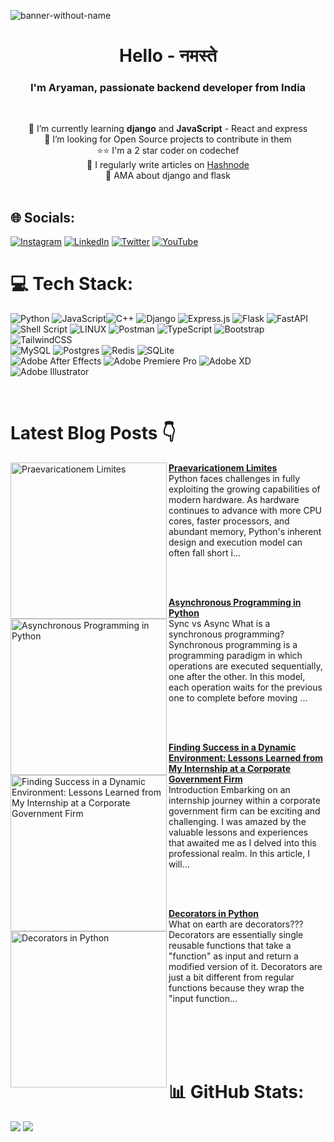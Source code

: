 <!-- ![152479672-7c967bfb-b80a-40e1-a962-a5a5a0393e9d](https://user-images.githubusercontent.com/34962578/236694405-8e7ad60a-7e57-417a-b788-fd30fa002ab2.png) -->
<!-- ![WhatsApp Image 2023-05-31 at 22 06 00](https://github.com/Gupta-Aryaman/Gupta-Aryaman/assets/34962578/05eb04a7-a995-4d51-b1e5-c35c7ad8e56c) -->
![banner-without-name](https://github.com/Gupta-Aryaman/Gupta-Aryaman/assets/34962578/88113a18-5708-4268-b5a6-48dfe4db3454)


<h1 align="center">Hello - नमस्ते</h1>
<h3 align="center">I'm Aryaman, passionate backend developer from India</h3><br>

<p align="center">🌱 I’m currently learning <b>django</b> and <b>JavaScript</b> - React and express<br>💞️ I’m looking for Open Source projects to contribute in them<br>⭐⭐ I'm a 2 star coder on codechef<br>📝 I regularly write articles on <a href="https://aryamangupta.hashnode.dev/">Hashnode</a><br>💬 AMA about django and flask<br><br></p>
<!-- [![](https://visitcount.itsvg.in/api?id=gupta-aryaman&icon=0&color=0)](https://visitcount.itsvg.in) -->

## 🌐 Socials:
[![Instagram](https://img.shields.io/badge/Instagram-%23E4405F.svg?logo=Instagram&logoColor=white)](https://www.instagram.com/aryaman__gupta/) [![LinkedIn](https://img.shields.io/badge/LinkedIn-%230077B5.svg?logo=linkedin&logoColor=white)](https://www.linkedin.com/in/aryamangupta1/) [![Twitter](https://img.shields.io/badge/Twitter-%231DA1F2.svg?logo=Twitter&logoColor=white)](https://twitter.com/@aryamangpta) [![YouTube](https://img.shields.io/badge/YouTube-%23FF0000.svg?logo=YouTube&logoColor=white)](https://www.youtube.com/@aryaman_gupta) 

# 💻 Tech Stack:
![Python](https://img.shields.io/badge/python-3670A0?style=for-the-badge&logo=python&logoColor=ffdd54) ![JavaScript](https://img.shields.io/badge/javascript-%23323330.svg?style=for-the-badge&logo=javascript&logoColor=%23F7DF1E)![C++](https://img.shields.io/badge/c++-%2300599C.svg?style=for-the-badge&logo=c%2B%2B&logoColor=white) ![Django](https://img.shields.io/badge/django-%23092E20.svg?style=for-the-badge&logo=django&logoColor=white) ![Express.js](https://img.shields.io/badge/express.js-%23404d59.svg?style=for-the-badge&logo=express&logoColor=%2361DAFB) ![Flask](https://img.shields.io/badge/flask-%23000.svg?style=for-the-badge&logo=flask&logoColor=white) ![FastAPI](https://img.shields.io/badge/FastAPI-005571?style=for-the-badge&logo=fastapi) 
<br>
![Shell Script](https://img.shields.io/badge/shell_script-%23121011.svg?style=for-the-badge&logo=gnu-bash&logoColor=white) ![LINUX](https://img.shields.io/badge/Linux-FCC624?style=for-the-badge&logo=linux&logoColor=black) ![Postman](https://img.shields.io/badge/Postman-FF6C37?style=for-the-badge&logo=postman&logoColor=white) ![TypeScript](https://img.shields.io/badge/typescript-%23007ACC.svg?style=for-the-badge&logo=typescript&logoColor=white)
![Bootstrap](https://img.shields.io/badge/bootstrap-%23563D7C.svg?style=for-the-badge&logo=bootstrap&logoColor=white)![TailwindCSS](https://img.shields.io/badge/tailwindcss-%2338B2AC.svg?style=for-the-badge&logo=tailwind-css&logoColor=white) <br>![MySQL](https://img.shields.io/badge/mysql-%2300f.svg?style=for-the-badge&logo=mysql&logoColor=white) ![Postgres](https://img.shields.io/badge/postgres-%23316192.svg?style=for-the-badge&logo=postgresql&logoColor=white) ![Redis](https://img.shields.io/badge/redis-%23DD0031.svg?style=for-the-badge&logo=redis&logoColor=white) ![SQLite](https://img.shields.io/badge/sqlite-%2307405e.svg?style=for-the-badge&logo=sqlite&logoColor=white)<br> ![Adobe After Effects](https://img.shields.io/badge/Adobe%20After%20Effects-9999FF.svg?style=for-the-badge&logo=Adobe%20After%20Effects&logoColor=white) ![Adobe Premiere Pro](https://img.shields.io/badge/Adobe%20Premiere%20Pro-9999FF.svg?style=for-the-badge&logo=Adobe%20Premiere%20Pro&logoColor=white) ![Adobe XD](https://img.shields.io/badge/Adobe%20XD-470137?style=for-the-badge&logo=Adobe%20XD&logoColor=#FF61F6) ![Adobe Illustrator](https://img.shields.io/badge/adobeillustrator-%23FF9A00.svg?style=for-the-badge&logo=adobeillustrator&logoColor=white) 

<br />

# Latest Blog Posts 👇
<!-- HASHNODE_BLOG:START -->
<p align="left">
<a href="https://aryamangupta.hashnode.dev//praevaricationem-limites" title="Praevaricationem Limites"><img src="https://cdn.hashnode.com/res/hashnode/image/upload/v1702829869781/fa179d76-557e-4fde-89fc-74c2d931b9b7.jpeg" alt="Praevaricationem Limites" width="250px" align="left" /></a>
<a href="https://aryamangupta.hashnode.dev//praevaricationem-limites" title="Praevaricationem Limites"><strong>Praevaricationem Limites</strong></a>
<br/> Python faces challenges in fully exploiting the growing capabilities of modern hardware. As hardware continues to advance with more CPU cores, faster processors, and abundant memory, Python's inherent design and execution model can often fall short i... </p> <br/> <br/>
<p align="left">
<a href="https://aryamangupta.hashnode.dev//asynchronous-programming-in-python" title="Asynchronous Programming in Python"><img src="https://cdn.hashnode.com/res/hashnode/image/upload/v1695308791796/0e1a3819-f664-4555-8168-d2083b116b04.webp" alt="Asynchronous Programming in Python" width="250px" align="left" /></a>
<a href="https://aryamangupta.hashnode.dev//asynchronous-programming-in-python" title="Asynchronous Programming in Python"><strong>Asynchronous Programming in Python</strong></a>
<br/> Sync vs Async
What is a synchronous programming?
Synchronous programming is a programming paradigm in which operations are executed sequentially, one after the other. In this model, each operation waits for the previous one to complete before moving ... </p> <br/> <br/>
<p align="left">
<a href="https://aryamangupta.hashnode.dev//finding-success-in-a-dynamic-environment-lessons-learned-from-my-internship-at-a-corporate-government-firm" title="Finding Success in a Dynamic Environment: Lessons Learned from My Internship at a Corporate Government Firm"><img src="https://cdn.hashnode.com/res/hashnode/image/stock/unsplash/2LowviVHZ-E/upload/e5c68d050f0a031e98579567eb3f11b3.jpeg" alt="Finding Success in a Dynamic Environment: Lessons Learned from My Internship at a Corporate Government Firm" width="250px" align="left" /></a>
<a href="https://aryamangupta.hashnode.dev//finding-success-in-a-dynamic-environment-lessons-learned-from-my-internship-at-a-corporate-government-firm" title="Finding Success in a Dynamic Environment: Lessons Learned from My Internship at a Corporate Government Firm"><strong>Finding Success in a Dynamic Environment: Lessons Learned from My Internship at a Corporate Government Firm</strong></a>
<br/> Introduction
Embarking on an internship journey within a corporate government firm can be exciting and challenging. I was amazed by the valuable lessons and experiences that awaited me as I delved into this professional realm. In this article, I will... </p> <br/> <br/>
<p align="left">
<a href="https://aryamangupta.hashnode.dev//decorators-in-python" title="Decorators in Python"><img src="https://cdn.hashnode.com/res/hashnode/image/stock/unsplash/ieic5Tq8YMk/upload/ea580875bc49b86ced434eb3edba81d8.jpeg" alt="Decorators in Python" width="250px" align="left" /></a>
<a href="https://aryamangupta.hashnode.dev//decorators-in-python" title="Decorators in Python"><strong>Decorators in Python</strong></a>
<br/> What on earth are decorators???
Decorators are essentially single reusable functions that take a "function" as input and return a modified version of it. Decorators are just a bit different from regular functions because they wrap the "input function... </p> <br/> <br/>
<!-- HASHNODE_BLOG:END -->
<br/>
<br/>

# 📊 GitHub Stats:
![](https://github-readme-streak-stats.herokuapp.com/?user=gupta-aryaman&theme=algolia&hide_border=false)
![](https://github-readme-stats.vercel.app/api/top-langs/?username=gupta-aryaman&theme=algolia&hide_border=false&include_all_commits=false&count_private=false&layout=compact)
<!---

![](https://github-readme-stats.vercel.app/api?username=gupta-aryaman&theme=algolia&hide_border=false&include_all_commits=false&count_private=false)
Gupta-Aryaman/Gupta-Aryaman is a ✨ special ✨ repository because its `README.md` (this file) appears on your GitHub profile.
You can click the Preview link to take a look at your changes.
--->
